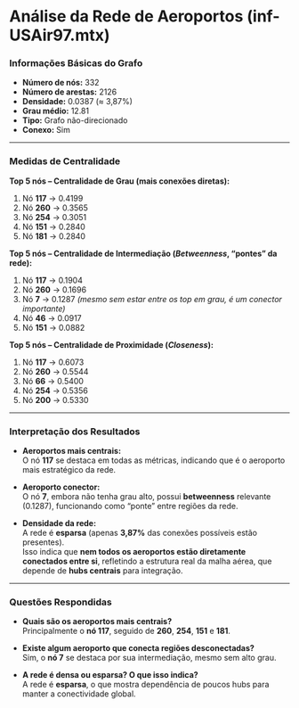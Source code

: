 # Análise da Rede de Aeroportos (inf-USAir97.mtx)

### Informações Básicas do Grafo
- **Número de nós:** 332  
- **Número de arestas:** 2126  
- **Densidade:** 0.0387 (≈ 3,87%)  
- **Grau médio:** 12.81  
- **Tipo:** Grafo não-direcionado  
- **Conexo:** Sim  

---

### Medidas de Centralidade

**Top 5 nós – Centralidade de Grau (mais conexões diretas):**
1. Nó **117** → 0.4199  
2. Nó **260** → 0.3565  
3. Nó **254** → 0.3051  
4. Nó **151** → 0.2840  
5. Nó **181** → 0.2840  

**Top 5 nós – Centralidade de Intermediação (*Betweenness*, “pontes” da rede):**
1. Nó **117** → 0.1904  
2. Nó **260** → 0.1696  
3. Nó **7** → 0.1287 _(mesmo sem estar entre os top em grau, é um conector importante)_  
4. Nó **46** → 0.0917  
5. Nó **151** → 0.0882  

**Top 5 nós – Centralidade de Proximidade (*Closeness*):**
1. Nó **117** → 0.6073  
2. Nó **260** → 0.5544  
3. Nó **66** → 0.5400  
4. Nó **254** → 0.5356  
5. Nó **200** → 0.5330  

---

### Interpretação dos Resultados

- **Aeroportos mais centrais:**  
  O nó **117** se destaca em todas as métricas, indicando que é o aeroporto mais estratégico da rede.  

- **Aeroporto conector:**  
  O nó **7**, embora não tenha grau alto, possui **betweenness** relevante (0.1287), funcionando como “ponte” entre regiões da rede.  

- **Densidade da rede:**  
  A rede é **esparsa** (apenas **3,87%** das conexões possíveis estão presentes).  
  Isso indica que **nem todos os aeroportos estão diretamente conectados entre si**, refletindo a estrutura real da malha aérea, que depende de **hubs centrais** para integração.  

---

### Questões Respondidas

- **Quais são os aeroportos mais centrais?**  
  Principalmente o **nó 117**, seguido de **260**, **254**, **151** e **181**.  

- **Existe algum aeroporto que conecta regiões desconectadas?**  
  Sim, o **nó 7** se destaca por sua intermediação, mesmo sem alto grau.  

- **A rede é densa ou esparsa? O que isso indica?**  
  A rede é **esparsa**, o que mostra dependência de poucos hubs para manter a conectividade global.  
